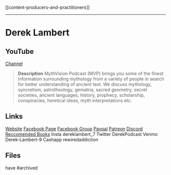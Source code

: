 [[content-producers-and-practitioners]]
***
# Derek Lambert
## YouTube
[Channel](https://www.youtube.com/channel/UCWVCimOe67LOfyi9PjUeGgA)

> **Description**
> MythVision Podcast (MVP) brings you some of the finest information surrounding mythology from a variety of people in search for better understanding of ancient text. We discuss mythology, syncretism, astrotheology, gematria, sacred geometry, secret societies, ancient languages, history, prophecy, scholarship, conspiracies, heretical ideas, myth interpretations etc.

## Links
[Website](https://mythvisionpodcast.com/)
[Facebook Page](https://www.facebook.com/MythVision/)
[Facebook Group](https://www.facebook.com/groups/TheWaterBoyZRadio/)
[Paypal](https://www.paypal.com/paypalme/dereklambert7)
[Patreon](https://www.patreon.com/DerekLambert)
[Discord](https://discord.gg/dRQXdZBq6E)
[Reccomended Books](https://amzn.to/35FqNYf)
Insta dereklambert_7
Twitter DerekPodcast
Venmo Derek-Lambert-9
Cashapp rewiredaddiction

## Files
have #archived